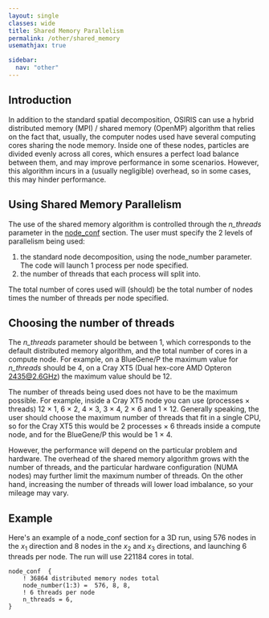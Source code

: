 ```yaml
---
layout: single
classes: wide
title: Shared Memory Parallelism
permalink: /other/shared_memory
usemathjax: true

sidebar:
  nav: "other"
---
```


## Introduction

In addition to the standard spatial decomposition, OSIRIS can use a hybrid distributed memory (MPI) / shared memory (OpenMP) algorithm that relies on the fact that, usually, the computer nodes used have several computing cores sharing the node memory. Inside one of these nodes, particles are divided evenly across all cores, which ensures a perfect load balance between them, and may improve performance in some scenarios. However, this algorithm incurs in a (usually negligible) overhead, so in some cases, this may hinder performance.

## Using Shared Memory Parallelism

The use of the shared memory algorithm is controlled through the *n_threads* parameter in the [node_conf](../reference/node_conf) section. The user must specify the 2 levels of parallelism being used:

1. the standard node decomposition, using the node_number parameter. The code will launch 1 process per node specified.
2. the number of threads that each process will split into.

The total number of cores used will (should) be the total number of nodes times the number of threads per node specified.

## Choosing the number of threads

The *n_threads* parameter should be between 1, which corresponds to the default distributed memory algorithm, and the total number of cores in a compute node. For example, on a BlueGene/P the maximum value for *n_threads* should be 4, on a Cray XT5 (Dual hex-core AMD Opteron 2435@2.6GHz) the maximum value should be 12.

The number of threads being used does not have to be the maximum possible. For example, inside a Cray XT5 node you can use (processes × threads) 12 × 1, 6 × 2, 4 × 3, 3 × 4, 2 × 6 and 1 × 12. Generally speaking, the user should choose the maximum number of threads that fit in a single CPU, so for the Cray XT5 this would be 2 processes × 6 threads inside a compute node, and for the BlueGene/P this would be 1 × 4.

However, the performance will depend on the particular problem and hardware. The overhead of the shared memory algorithm grows with the number of threads, and the particular hardware configuration (NUMA nodes) may further limit the maximum number of threads. On the other hand, increasing the number of threads will lower load imbalance, so your mileage may vary.

## Example

Here's an example of a node_conf section for a 3D run, using 576 nodes in the $x_1$ direction and 8 nodes in the $x_2$ and $x_3$ directions, and launching 6 threads per node. The run will use 221184 cores in total.

```text
node_conf  {
    ! 36864 distributed memory nodes total
    node_number(1:3) =  576, 8, 8,
    ! 6 threads per node
    n_threads = 6,
}
```
